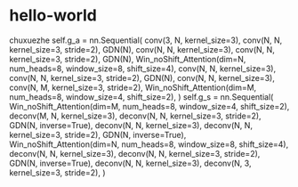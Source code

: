# hello-world
chuxuezhe
self.g_a = nn.Sequential(
    conv(3, N, kernel_size=3),
    conv(N, N, kernel_size=3, stride=2),
    GDN(N),
    conv(N, N, kernel_size=3),
    conv(N, N, kernel_size=3, stride=2),
    GDN(N),
    Win_noShift_Attention(dim=N, num_heads=8, window_size=8, shift_size=4),
    conv(N, N, kernel_size=3),
    conv(N, N, kernel_size=3, stride=2),
    GDN(N),
    conv(N, N, kernel_size=3),
    conv(N, M, kernel_size=3, stride=2),
    Win_noShift_Attention(dim=M, num_heads=8, window_size=4, shift_size=2),
)
self.g_s = nn.Sequential(
    Win_noShift_Attention(dim=M, num_heads=8, window_size=4, shift_size=2),
    deconv(M, N, kernel_size=3),
    deconv(N, N, kernel_size=3, stride=2),
    GDN(N, inverse=True),
    deconv(N, N, kernel_size=3),
    deconv(N, N, kernel_size=3, stride=2),
    GDN(N, inverse=True),
    Win_noShift_Attention(dim=N, num_heads=8, window_size=8, shift_size=4),
    deconv(N, N, kernel_size=3),
    deconv(N, N, kernel_size=3, stride=2),
    GDN(N, inverse=True),
    deconv(N, N, kernel_size=3),
    deconv(N, 3, kernel_size=3, stride=2),
)
